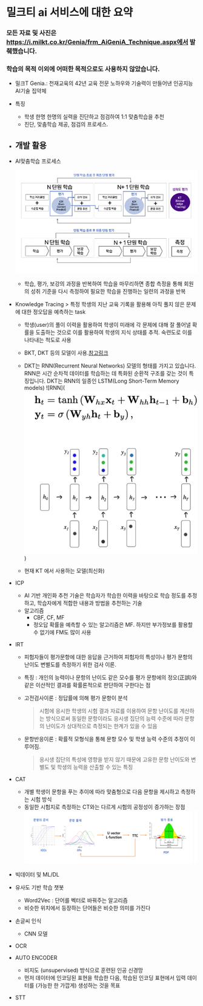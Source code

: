 # 밀크티 ai 서비스에 대한 요약
### 모든 자료 및 사진은 https://i.milkt.co.kr/Genia/frm_AiGeniA_Technique.aspx에서 발췌했습니다.
### 학습의 목적 이외에 어떠한 목적으로도 사용하지 않았습니다.

- 밀크T Genia.: 천재교육의 42년 교육 전문 노하우와 기술력이 만들어낸 인공지능 AI기술 집약체
- 특징
    - 학생 한명 한명의 실력을 진단하고 점검하여 1:1 맞춤학습을 추천
    - 진단, 맞춤학습 제공, 점검의 프로세스.

- 개발 활용
    - 

- AI맞춤학습 프로세스

    ![alt text](image.png)

    - 학습, 평가, 보강의 과정을 반복하여 학습을 마무리하면 종합 측정을 통해 회원의 성취 기준을 다시 측정하여 필요한 학습을 진행하는 일련의 과정을 반복


- Knowledge Tracing > 특정 학생의 지난 교육 기록을 활용해 아직 풀지 않은 문제에 대한 정오답을 예측하는 task
    - 학생(user)의 풀이 이력을 활용하여 학생이 미래에 각 문제에 대해 잘 풀어낼 확률을 도출하는 것으로 이를 활용하여 학생의 지식 상태를 추적. 숙련도로 이를 나타내는 척도로 사용
    - BKT, DKT 등의 모델이 사용.[참고링크](https://medium.com/riiid-teamblog-kr/%EA%B5%90%EC%9C%A1ai%EC%9D%98-%EA%B8%B0%EB%B3%B8%EC%9D%B4%EC%9E%90-%EC%8B%9C%EC%9E%91-deep-knowledge-tracing-dkt-8bc132eda9ec)

    - DKT는 RNN(Recurrent Neural Networks) 모델의 형태를 가지고 있습니다. RNN은 시간 순차적 데이터를 학습하는 데 특화된 순환적 구조를 갖는 것이 특징입니다. DKT는 RNN의 일종인 LSTM(Long Short-Term Memory models)
        ![RNN](![alt text](image-1.png))
    - 현재 KT 에서 사용하는 모델(최신화)

- ICP
    - AI 기반 개인화 추천 기술은 학습자가 학습한 이력을 바탕으로 학습 정도를 추정하고, 학습자에게 적합한 내용과 방법을 추천하는 기술
    - 알고리즘
        - CBF, CF, MF
        - 정오답 확률을 예측할 수 있는 알고리즘은 MF. 하지만 부가정보를 활용할 수 없기에 FM도 많이 사용

- IRT
    - 피험자들이 평가문항에 대한 응답을 근거하여 피험자의 특성이나 평가 문항의 난이도 변별도를 측정하기 위한 검사 이론. 
    - 특징 : 개인의 능력이나 문항의 난이도 같은 모수를 평가 문항에의 정오(正誤)와 같은 이산적인 결과를 확률론적으로 판단하여 구한다는 점
    - 고전검사이론 : 정답률에 의해 평가 문항이 분석
        >시험에 응시한 학생의 시험 결과 자료를 이용하여 문항 난이도를 계산하는 방식으로써 동일한 문항이라도 응시생 집단의 능력 수준에 따라 문항의 난이도가 상대적으로 측정되는 한계가 있을 수 있음

    - 문항반응이론 : 확률적 모형식을 통해 문항 모수 및 학생 능력 수준의 추정이 이루어짐.
        >응시생 집단의 특성에 영향을 받지 않기 때문에 고유한 문항 난이도와 변별도 및 학생의 능력을 산출할 수 있는 특징
- CAT
    - 개별 학생이 문항을 푸는 추이에 따라 맞춤형으로 다음 문항을 제시하고 측정하는 시험 방식
    - 동일한 시험지로 측정하는 CT와는 다르게 시험의 공정성이 증가하는 장점
        ![alt text](image-2.png)

- 빅데이터 및 ML/DL

- 유사도 기반 학습 챗봇
    - Word2Vec : 단어를 벡터로 바꿔주는 알고리즘
    - 비슷한 위치에서 등장하는 단어들은 비슷한 의미를 가진다

- 손글씨 인식
    - CNN 모델

- OCR

- AUTO ENCODER
    - 비지도 (unsupervised) 방식으로 훈련된 인공 신경망
    - 먼저 데이터에 인코딩된 표현을 학습한 다음, 학습된 인코딩 표현에서 입력 데이터를 (가능한 한 가깝게) 생성하는 것을 목표

- STT
